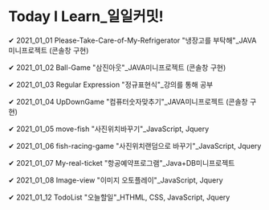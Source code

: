 # Today I Learn_일일커밋!

✔ 2021_01_01
Please-Take-Care-of-My-Refrigerator
"냉장고를 부탁해"_JAVA미니프로젝트 (콘솔창 구현)

✔ 2021_01_02
Ball-Game
"삼진아웃"_JAVA미니프로젝트 (콘솔창 구현)

✔ 2021_01_03
Regular Expression
"정규표현식"_강의를 통해 공부

✔ 2021_01_04
UpDownGame
"컴퓨터숫자맞추기"_JAVA미니프로젝트 (콘솔창 구현)

✔ 2021_01_05
move-fish
"사진위치바꾸기"_JavaScript, Jquery 

✔ 2021_01_06
fish-racing-game
"사진위치랜덤으로 바꾸기"_JavaScript, Jquery 

✔ 2021_01_07
My-real-ticket
"항공예약프로그램"_Java+DB미니프로젝트 

✔ 2021_01_08
Image-view
"이미지 오토플레이"_JavaScript, Jquery

✔ 2021_01_12
TodoList
"오늘할일"_HTHML, CSS, JavaScript, Jquery
